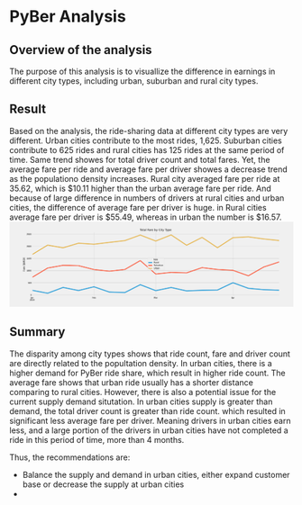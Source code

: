 # PyBer Analysis

## Overview of the analysis

The purpose of this analysis is to visuallize the difference in earnings in different city types, including urban, suburban and rural city types.

## Result

Based on the analysis, the ride-sharing data at different city types are very different. Urban cities contribute to the most rides, 1,625. Suburban cities contribute to 625 rides and rural cities has 125 rides at the same period of time. Same trend showes for total driver count and total fares. Yet, the average fare per ride and average fare per driver showes a decrease trend as the populationo density increases. Rural city averaged fare per ride at 35.62, which is $10.11 higher than the urban average fare per ride. And because of large difference in numbers of drivers at rural cities and urban cities, the difference of average fare per driver is huge. in Rural cities average fare per driver is $55.49, whereas in urban the number is $16.57.
![Alt text](analysis/PyBer_fare_summary.png?raw=true)

## Summary

The disparity among city types shows that ride count, fare and driver count are directly related to the popultation density. In urban cities, there is a higher demand for PyBer ride share, which result in higher ride count. The average fare shows that urban ride usually has a shorter distance comparing to rural cities. However, there is also a potential issue for the current supply demand situtation. In urban cities supply is greater than demand, the total driver count is greater than ride count. which resulted in significant less average fare per driver. Meaning drivers in urban cities earn less, and a large portion of the drivers in urban cities have not completed a ride in this period of time, more than 4 months.

Thus, the recommendations are:

- Balance the supply and demand in urban cities, either expand customer base or decrease the supply at urban cities
-
